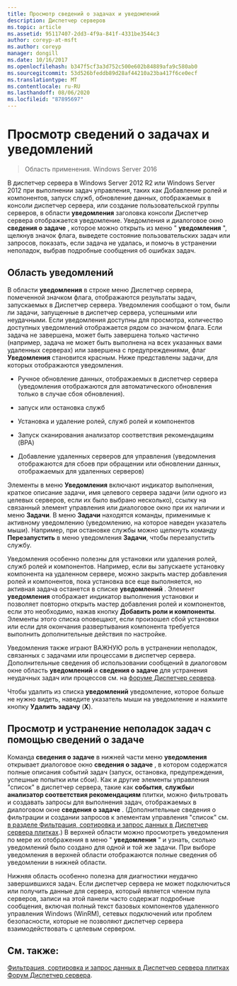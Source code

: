 ```yaml
---
title: Просмотр сведений о задачах и уведомлений
description: Диспетчер серверов
ms.topic: article
ms.assetid: 95117407-2dd3-4f9a-841f-4331be3544c3
author: coreyp-at-msft
ms.author: coreyp
manager: dongill
ms.date: 10/16/2017
ms.openlocfilehash: b347f5cf3a3d752c500e602b84889afa9c580ab0
ms.sourcegitcommit: 53d526bfeddb89d28af44210a23ba417f6ce0ecf
ms.translationtype: MT
ms.contentlocale: ru-RU
ms.lasthandoff: 08/06/2020
ms.locfileid: "87895697"
---
```

# <a name="view-task-details-and-notifications"></a>Просмотр сведений о задачах и уведомлений

>Область применения. Windows Server 2016

В диспетчер сервера в Windows Server 2012 R2 или Windows Server 2012 при выполнении задач управления, таких как Добавление ролей и компонентов, запуск служб, обновление данных, отображаемых в консоли диспетчер сервера, или создание пользовательской группы серверов, в области **уведомления** заголовка консоли Диспетчер сервера отображается уведомление. Уведомления и диалоговое окно **сведения о задаче** , которое можно открыть из меню " **уведомления** ", щелкнув значок флага, выведете состояние пользовательских задач или запросов, показать, если задача не удалась, и помочь в устранении неполадок, выбрав подробные сообщения об ошибках задач.

## <a name="the-notifications-area"></a>Область уведомлений
В области **уведомления** в строке меню Диспетчер сервера, помеченной значком флага, отображаются результаты задач, запускаемых в Диспетчер сервера. Уведомления сообщают о том, были ли задачи, запущенные в диспетчер сервера, успешными или неудачными. Если уведомления доступны для просмотра, количество доступных уведомлений отображается рядом со значком флага. Если задача не завершена, может быть завершена только частично (например, задача не может быть выполнена на всех указанных вами удаленных серверах) или завершена с предупреждениями, флаг **Уведомления**  становится красным. Ниже представлены задачи, для которых отображаются уведомления.

-   Ручное обновление данных, отображаемых в диспетчер сервера (уведомления отображаются для автоматического обновления только в случае сбоя обновления).

-   запуск или остановка служб

-   Установка и удаление ролей, служб ролей и компонентов

-   Запуск сканирования анализатор соответствия рекомендациям (BPA)

-   Добавление удаленных серверов для управления (уведомления отображаются для сбоев при обращении или обновлении данных, отображаемых для удаленных серверов)

Элементы в меню **Уведомления**  включают индикатор выполнения, краткое описание задачи, имя целевого сервера задачи (или одного из целевых серверов, если их было выбрано несколько), ссылку на связанный элемент управления или диалоговое окно при их наличии и меню **Задачи**. В меню **Задачи** находятся команды, применимые к активному уведомлению (уведомлению, на которое наведен указатель мыши). Например, при остановке службы можно щелкнуть команду **Перезапустить** в меню уведомления **Задачи**, чтобы перезапустить службу.

Уведомления особенно полезны для установки или удаления ролей, служб ролей и компонентов. Например, если вы запускаете установку компонента на удаленном сервере, можно закрыть мастер добавления ролей и компонентов, пока установка все еще выполняется, но активная задача останется в списке **уведомлений** . Элемент **уведомления** отображает индикатор выполнения установки и позволяет повторно открыть мастер добавления ролей и компонентов, если это необходимо, нажав кнопку **Добавить роли и компоненты**. Элементы этого списка оповещают, если произошел сбой установки или если для окончания развертывания компонента требуется выполнить дополнительные действия по настройке.

Уведомления также играют ВАЖНУЮ роль в устранении неполадок, связанных с задачами или процессами в диспетчер сервера. Дополнительные сведения об использовании сообщений в диалоговом окне область **уведомлений** и **сведения о задаче** для устранения неудачных задач или процессов см. на [форуме Диспетчер сервера](https://docs.microsoft.com/answers/topics/windows-server-manager.html).

Чтобы удалить из списка **уведомлений** уведомление, которое больше не нужно видеть, наведите указатель мыши на уведомление и нажмите кнопку **Удалить задачу** (**X**).

## <a name="viewing-and-troubleshooting-tasks-by-using-task-details"></a>Просмотр и устранение неполадок задач с помощью сведений о задаче
Команда **сведения о задаче** в нижней части меню **уведомления** открывает диалоговое окно **сведения о задаче** , в котором содержатся полные описания событий задач (запуск, остановка, предупреждения, успешные попытки или сбои). Как и другие элементы управления "список" в диспетчер сервера, такие как **события**, **службы**и **анализатор соответствия рекомендациям** плитки, можно фильтровать и создавать запросы для выполнения задач, отображаемых в диалоговом окне **сведения о задаче** . (Дополнительные сведения о фильтрации и создании запросов к элементам управления "список" см. [в разделе Фильтрация, сортировка и запрос данных в Диспетчер сервера плитках](filter-sort-and-query-data-in-server-manager-tiles.md).) В верхней области можно просмотреть уведомления по мере их отображения в меню " **уведомления** " и узнать, сколько уведомлений было создано для одной и той же задачи. При выборе уведомления в верхней области отображаются полные сведения об уведомлении в нижней области.

Нижняя область особенно полезна для диагностики неудачно завершившихся задач. Если диспетчер сервера не может подключиться или получить данные для сервера, который является членом пула серверов, записи на этой панели часто содержат подробные сообщения, включая полный текст базовых компонентов удаленного управления Windows (WinRM), сетевых подключений или проблем безопасности, которые не позволяют диспетчер сервера взаимодействовать с целевым сервером.

## <a name="see-also"></a>См. также:
[Фильтрация, сортировка и запрос данных в Диспетчер сервера плитках](filter-sort-and-query-data-in-server-manager-tiles.md) 
 [Форум Диспетчер сервера](https://docs.microsoft.com/answers/topics/windows-server-manager.html).
